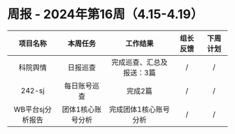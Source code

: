 
# 周报 - 2024年第16周（4.15-4.19）


|  项目名称  | 本周任务 | 工作结果 | 组长反馈 |  下周计划| 
|:----------:|:--------:|:--------:|:--------:|:--------:|
|  科院舆情  | 日报巡查 |完成巡查、汇总及报送：3篇|   /   |     /  |
|  242-sj    | 每日账号巡查 |完成2篇  |   /   |     / |
|  WB平台sj分析报告 | 团体1核心账号分析 |完成团体1核心账号分析|   /   |     /  |
